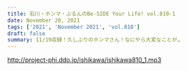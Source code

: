 ```yaml
---
title: 石川・ホンマ・ぶるんのBe-SIDE Your Life! vol.810-1
date: November 20, 2021
tags: ['2021', 'November 2021', 'vol.810']
draft: false
summary: 11/19収録！久しぶりのホンマさん！なにやら大変なことが…
---
```


http://project-phi.ddo.jp/ishikawa/ishikawa810_1.mp3